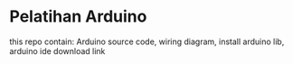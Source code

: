 # Pelatihan Arduino

this repo contain: Arduino source code, wiring diagram, install arduino lib, arduino ide download link
